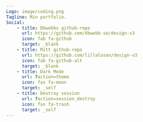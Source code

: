 ```yaml
---
Logo: image/coding.png
Tagline: Min portfolio.
Social:
    - title: Dbwebbs github-repo
      url: https://github.com/dbwebb-se/design-v3
      icon: fab fa-github
      target: _blank
    - title: Mitt github-repo
      url: https://github.com/lillalosan/design-v3
      icon: fab fa-github-alt
      target: _blank
    - title: Dark Mode
      url: ?action=theme
      icon: fas fa-moon
      target: _self
    - title: Destroy session
      url: ?action=session_destroy
      icon: fas fa-trash
      target: _self
---
```

